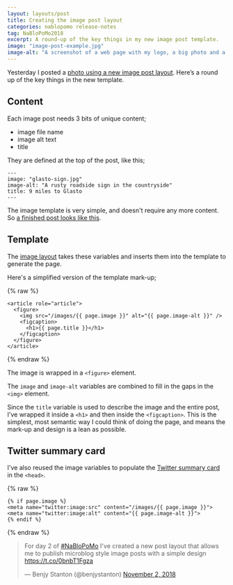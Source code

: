 ```yaml
---
layout: layouts/post
title: Creating the image post layout
categories: nablopomo release-notes
tag: NaBloPoMo2018
excerpt: A round-up of the key things in my new image post template.
image: "image-post-example.jpg"
image-alt: "A screenshot of a web page with my logo, a big photo and a title"
---
```


<p>Yesterday I posted a <a href="/blog/9-miles-to-glasto">photo using a new image post layout</a>. Here’s a round up of the key things in the new template.</p>

## Content

Each image post needs 3 bits of unique content;

- image file name
- image alt text
- title

They are defined at the top of the post, like this;

```
---
image: "glasto-sign.jpg"
image-alt: "A rusty roadside sign in the countryside"
title: 9 miles to Glasto
---
```

The image template is very simple, and doesn't require any more content. So [a finished post looks like this](https://raw.githubusercontent.com/benjystanton/benjystanton.github.io/master/_posts/2018-11-02-9-miles-to-glasto.md).

## Template

The [image layout](https://github.com/benjystanton/benjystanton.github.io/blob/master/_layouts/image.html) takes these variables and inserts them into the template to generate the page.

Here's a simplified version of the template mark-up;

{% raw %}
```
<article role="article">
  <figure>
    <img src="/images/{{ page.image }}" alt="{{ page.image-alt }}" />
    <figcaption>
      <h1>{{ page.title }}</h1>
    </figcaption>
  </figure>
</article>
```
{% endraw %}

The image is wrapped in a `<figure>` element.

The `image` and `image-alt` variables are combined to fill in the gaps in the `<img>` element.

Since the `title` variable is used to describe the image and the entire post, I've wrapped it inside a `<h1>` and then inside the `<figcaption>`. This is the simplest, most semantic way I could think of doing the page, and means the mark-up and design is a lean as possible.


## Twitter summary card

I've also reused the image variables to populate the [Twitter summary card](https://developer.twitter.com/en/docs/tweets/optimize-with-cards/overview/summary.html) in the `<head>`.

{% raw %}
```
{% if page.image %}
<meta name="twitter:image:src" content="/images/{{ page.image }}">
<meta name="twitter:image:alt" content="{{ page.image-alt }}">
{% endif %}
```
{% endraw %}

<blockquote class="twitter-tweet" data-lang="en"><p lang="en" dir="ltr">For day 2 of <a href="https://twitter.com/hashtag/NaBloPoMo?src=hash&amp;ref_src=twsrc%5Etfw">#NaBloPoMo</a> I&#39;ve created a new post layout that allows me to publish microblog style image posts with a simple design <a href="https://t.co/0bnbT1Fgza">https://t.co/0bnbT1Fgza</a></p>&mdash; Benjy Stanton (@benjystanton) <a href="https://twitter.com/benjystanton/status/1058257626239197184?ref_src=twsrc%5Etfw">November 2, 2018</a></blockquote>
<script async src="https://platform.twitter.com/widgets.js" charset="utf-8"></script>
